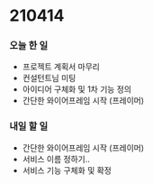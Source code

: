 # 210414

### 오늘 한 일

- 프로젝트 계획서 마무리
- 컨설턴트님 미팅
- 아이디어 구체화 및 1차 기능 정의
- 간단한 와이어프레임 시작 (프레이머)



### 내일 할 일

- 간단한 와이어프레임 시작 (프레이머)
- 서비스 이름 정하기..
- 서비스 기능 구체화 및 확정



